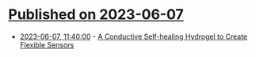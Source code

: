 # [Published on 2023-06-07](index.md)

* [2023-06-07, 11:40:00](https://soylentnews.org/article.pl?sid=23/06/06/0227220&from=rss) - [A Conductive Self-healing Hydrogel to Create Flexible Sensors](https://soylentnews.org/article.pl?sid=23/06/06/0227220&from=rss)
